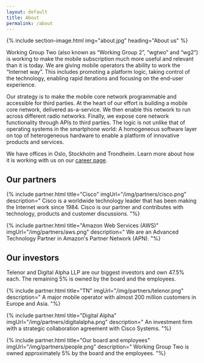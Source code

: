 ```yaml
---
layout: default
title: About
permalink: /about
---
```


{% include section-image.html img="about.jpg" heading="About us" %}

Working Group Two (also known as “Working Group 2”, “wgtwo” and “wg2”) is working to make the mobile
subscription much more useful and relevant than it is today. We are giving mobile operators the
ability to work the “Internet way”. This includes promoting a platform logic, taking control of
the technology, enabling rapid iterations and focusing on the end-user experience.

Our strategy is to make the mobile core network programmable and accessible for third parties.
At the heart of our effort is building a mobile core network, delivered as-a-service.
We then enable this network to run across different radio networks. Finally, we expose core
network functionality through APIs to third parties. The logic is not unlike that of operating
systems in the smartphone world: A homogeneous software layer on top of heterogeneous hardware
to enable a platform of innovative products and services.

We have offices in Oslo, Stockholm and Trondheim. Learn more about how it is working with 
us on our [career page](https://wgtwo.com/career).

## Our partners

{% include partner.html title="Cisco" imgUrl="/img/partners/cisco.png" description="
    Cisco is a worldwide technology leader that has been making the Internet work since 1984.
    Cisco is our partner and contributes with technology, products and customer discussions.
"%}

{% include partner.html title="Amazon Web Services (AWS)" imgUrl="/img/partners/aws.png" description="
    We are an Advanced Technology Partner in Amazon's Partner Network (APN).
"%}

## Our investors
Telenor and Digital Alpha LLP are our biggest investors and own 47.5% each. The remaining 5% is owned by the board and the employees.

{% include partner.html title="TN" imgUrl="/img/partners/telenor.png" description="
    A major mobile operator with almost 200 million customers in Europe and Asia.
"%}

{% include partner.html title="Digital Alpha" imgUrl="/img/partners/digitalalpha.png" description="
    An investment firm with a strategic collaboration agreement with Cisco Systems.
"%}

{% include partner.html title="Our board and employees" imgUrl="/img/partners/people.png" description="
    Working Group Two is owned approximately 5% by the board and the employees.
"%}
